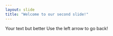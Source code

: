 ```yaml
---
layout: slide
title: "Welcome to our second slide!"
---
```

Your text but better
Use the left arrow to go back!
